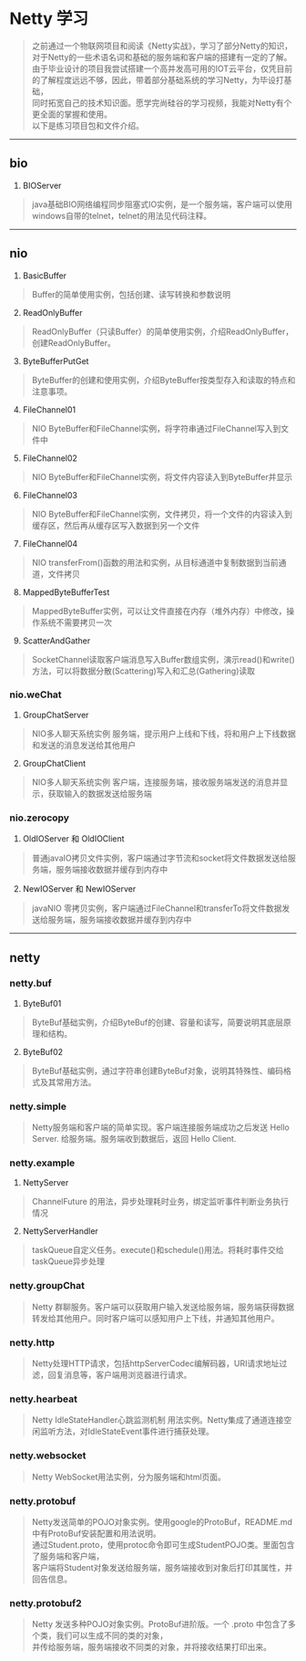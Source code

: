 # Netty 学习
> 之前通过一个物联网项目和阅读《Netty实战》，学习了部分Netty的知识，对于Netty的一些术语名词和基础的服务端和客户端的搭建有一定的了解。  
> 由于毕业设计的项目我尝试搭建一个高并发高可用的IOT云平台，仅凭目前的了解程度远远不够，因此，带着部分基础系统的学习Netty，为毕设打基础，   
> 同时拓宽自己的技术知识面。愿学完尚硅谷的学习视频，我能对Netty有个更全面的掌握和使用。  
> 以下是练习项目包和文件介绍。 

- - - 
## bio 
1. BIOServer
> java基础BIO网络编程同步阻塞式IO实例，是一个服务端，客户端可以使用windows自带的telnet，telnet的用法见代码注释。

- - -
## nio
1. BasicBuffer 
> Buffer的简单使用实例，包括创建、读写转换和参数说明 
2. ReadOnlyBuffer
> ReadOnlyBuffer（只读Buffer）的简单使用实例，介绍ReadOnlyBuffer，创建ReadOnlyBuffer。
3. ByteBufferPutGet
> ByteBuffer的创建和使用实例，介绍ByteBuffer按类型存入和读取的特点和注意事项。
4. FileChannel01
> NIO ByteBuffer和FileChannel实例，将字符串通过FileChannel写入到文件中
5. FileChannel02
> NIO ByteBuffer和FileChannel实例，将文件内容读入到ByteBuffer并显示
6. FileChannel03
> NIO ByteBuffer和FileChannel实例，文件拷贝，将一个文件的内容读入到缓存区，然后再从缓存区写入数据到另一个文件
7. FileChannel04 
> NIO transferFrom()函数的用法和实例，从目标通道中复制数据到当前通道，文件拷贝
8. MappedByteBufferTest
> MappedByteBuffer实例，可以让文件直接在内存（堆外内存）中修改，操作系统不需要拷贝一次
9. ScatterAndGather 
> SocketChannel读取客户端消息写入Buffer数组实例，演示read()和write()方法，可以将数据分散(Scattering)写入和汇总(Gathering)读取
### nio.weChat
1. GroupChatServer
> NIO多人聊天系统实例 服务端，提示用户上线和下线，将和用户上下线数据和发送的消息发送给其他用户
2. GroupChatClient
> NIO多人聊天系统实例 客户端，连接服务端，接收服务端发送的消息并显示，获取输入的数据发送给服务端
### nio.zerocopy
1. OldIOServer 和 OldIOClient
> 普通javaIO拷贝文件实例，客户端通过字节流和socket将文件数据发送给服务端，服务端接收数据并缓存到内存中
2. NewIOServer 和 NewIOServer
> javaNIO 零拷贝实例，客户端通过FileChannel和transferTo将文件数据发送给服务端，服务端接收数据并缓存到内存中

- - - 
## netty
### netty.buf
1. ByteBuf01  
> ByteBuf基础实例，介绍ByteBuf的创建、容量和读写，简要说明其底层原理和结构。
2. ByteBuf02
> ByteBuf基础实例，通过字符串创建ByteBuf对象，说明其特殊性、编码格式及其常用方法。
### netty.simple
> Netty服务端和客户端的简单实现。客户端连接服务端成功之后发送 Hello Server. 给服务端。服务端收到数据后，返回 Hello Client. 
### netty.example
1. NettyServer
> ChannelFuture 的用法，异步处理耗时业务，绑定监听事件判断业务执行情况
2. NettyServerHandler
> taskQueue自定义任务。execute()和schedule()用法。将耗时事件交给taskQueue异步处理
### netty.groupChat
> Netty 群聊服务。客户端可以获取用户输入发送给服务端，服务端获得数据转发给其他用户。同时客户端可以感知用户上下线，并通知其他用户。  
### netty.http
> Netty处理HTTP请求，包括httpServerCodec编解码器，URI请求地址过滤，回复消息等，客户端用浏览器进行请求。
### netty.hearbeat
> Netty IdleStateHandler心跳监测机制 用法实例。Netty集成了通道连接空闲监听方法，对IdleStateEvent事件进行捕获处理。
### netty.websocket
> Netty WebSocket用法实例，分为服务端和html页面。
### netty.protobuf
> Netty发送简单的POJO对象实例。使用google的ProtoBuf，README.md中有ProtoBuf安装配置和用法说明。  
> 通过Student.proto，使用protoc命令即可生成StudentPOJO类。里面包含了服务端和客户端，  
> 客户端将Student对象发送给服务端，服务端接收到对象后打印其属性，并回告信息。
### netty.protobuf2
> Netty 发送多种POJO对象实例。ProtoBuf进阶版。一个 .proto 中包含了多个类，我们可以生成不同的类的对象，  
> 并传给服务端，服务端接收不同类的对象，并将接收结果打印出来。